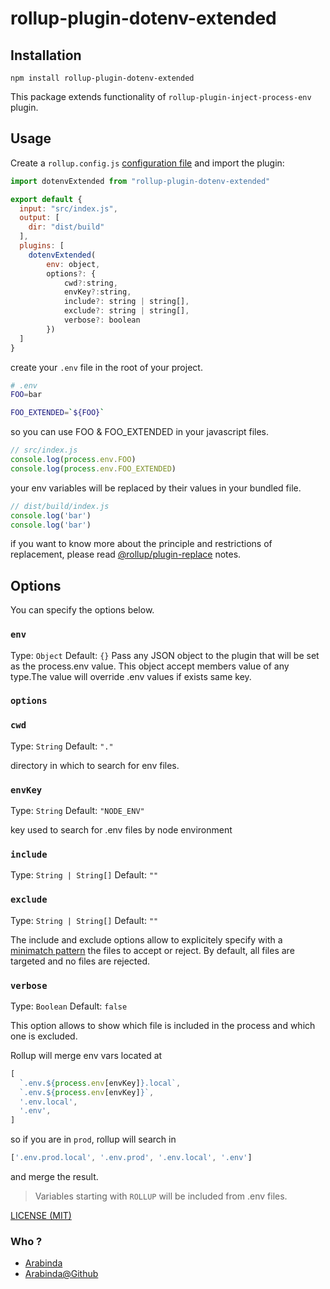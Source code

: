 # rollup-plugin-dotenv-extended

## Installation

```console
npm install rollup-plugin-dotenv-extended
```
This package extends functionality of  ```rollup-plugin-inject-process-env``` plugin.

## Usage

Create a `rollup.config.js` [configuration file](https://www.rollupjs.org/guide/en/#configuration-files) and import the plugin:

```js
import dotenvExtended from "rollup-plugin-dotenv-extended"

export default {
  input: "src/index.js",
  output: [
    dir: "dist/build"
  ],
  plugins: [
    dotenvExtended(
        env: object,
        options?: {
            cwd?:string,
            envKey?:string,
            include?: string | string[],
            exclude?: string | string[],
            verbose?: boolean
        })
  ]
}
```

create your `.env` file in the root of your project.

```bash
# .env
FOO=bar

FOO_EXTENDED=`${FOO}`
```

so you can use FOO & FOO_EXTENDED in your javascript files.

```js
// src/index.js
console.log(process.env.FOO)
console.log(process.env.FOO_EXTENDED)
```

your env variables will be replaced by their values in your bundled file.

```js
// dist/build/index.js
console.log('bar')
console.log('bar')
```

if you want to know more about the principle and restrictions of replacement, please read [@rollup/plugin-replace](https://www.npmjs.com/package/@rollup/plugin-replace) notes.

## Options

You can specify the options below.

### `env`

Type: `Object`
Default: `{}`
Pass any JSON object to the plugin that will be set as the process.env value. This object accept members value of any type.The value will override .env values if exists same key.

### `options`

### `cwd`

Type: `String`
Default: `"."`

directory in which to search for env files.

### `envKey`

Type: `String`
Default: `"NODE_ENV"`

key used to search for .env files by node environment

### `include`

Type: `String | String[]`
Default: `""`

### `exclude`

Type: `String | String[]`
Default: `""`

The include and exclude options allow to explicitely specify with a [minimatch pattern](https://github.com/isaacs/minimatch) the files to accept or reject. By default, all files are targeted and no files are rejected.

### `verbose`

Type: `Boolean`
Default: `false`

This option allows to show which file is included in the process and which one is excluded.

Rollup will merge env vars located at

```js
[
  `.env.${process.env[envKey]}.local`,
  `.env.${process.env[envKey]}`,
  '.env.local',
  '.env',
]
```

so if you are in `prod`, rollup will search in

```js
['.env.prod.local', '.env.prod', '.env.local', '.env']
``` 
and merge the result.

> Variables starting with ```ROLLUP``` will be included from .env files.

[LICENSE (MIT)](/LICENSE)
### Who ?

* [Arabinda](http://imarabinda.in)
* [Arabinda@Github](http://github.com/imarabinda)